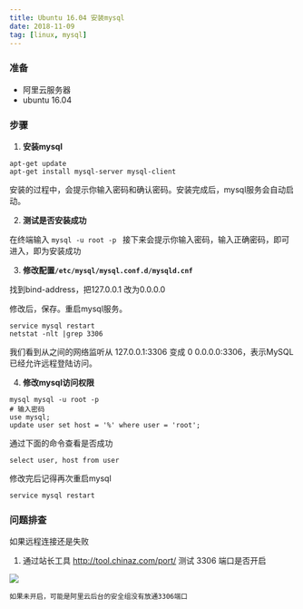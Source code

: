 ```yaml
---
title: Ubuntu 16.04 安装mysql
date: 2018-11-09
tag: [linux, mysql]
---
```


### 准备

- 阿里云服务器
- ubuntu 16.04



### 步骤

1. **安装mysql**

```shell
apt-get update
apt-get install mysql-server mysql-client
```

安装的过程中，会提示你输入密码和确认密码。安装完成后，mysql服务会自动启动。 

2. **测试是否安装成功**

在终端输入 `mysql -u root -p ` 接下来会提示你输入密码，输入正确密码，即可进入，即为安装成功

3. **修改配置`/etc/mysql/mysql.conf.d/mysqld.cnf`**

找到bind-address，把127.0.0.1 改为0.0.0.0 

修改后，保存。重启mysql服务。 

```shell
service mysql restart
netstat -nlt |grep 3306
```

我们看到从之间的网络监听从 127.0.0.1:3306 变成 0 0.0.0.0:3306，表示MySQL已经允许远程登陆访问。

4. **修改mysql访问权限**

```shell
mysql mysql -u root -p
# 输入密码
use mysql;
update user set host = '%' where user = 'root';
```

通过下面的命令查看是否成功

```shell
select user, host from user
```

修改完后记得再次重启mysql

```shell
service mysql restart
```



### 问题排查

如果远程连接还是失败

1. 通过站长工具 http://tool.chinaz.com/port/ 测试 3306 端口是否开启

![](https://images.pandaomeng.com/bcc723b3e2dd03e6c0d5c21c7e8e4863.jpg)

	如果未开启，可能是阿里云后台的安全组没有放通3306端口

